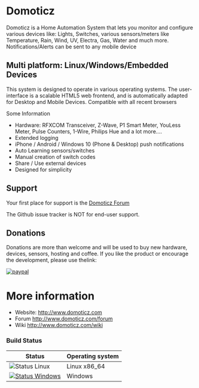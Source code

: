 # Domoticz

Domoticz is a Home Automation System that lets you monitor and configure various devices like: Lights, Switches, various sensors/meters like Temperature, Rain, Wind, UV, Electra, Gas, Water and much more. Notifications/Alerts can be sent to any mobile device

## Multi platform: Linux/Windows/Embedded Devices

This system is designed to operate in various operating systems.
The user-interface is a scalable HTML5 web frontend, and is automatically adapted for Desktop and Mobile Devices.
Compatible with all recent browsers

Some Information
- Hardware: RFXCOM Transceiver, Z-Wave, P1 Smart Meter, YouLess Meter, Pulse Counters, 1-Wire, Philips Hue and a lot more....
- Extended logging
- iPhone / Android / Windows 10 (Phone & Desktop) push notifications
- Auto Learning sensors/switches
- Manual creation of switch codes
- Share / Use external devices
- Designed for simplicity

## Support

Your first place for support is the [Domoticz Forum](http://www.domoticz.com/forum)

The Github issue tracker is NOT for end-user support.

## Donations
Donations are more than welcome and will be used to buy new hardware, devices, sensors, hosting and coffee.
If you like the product or encourage the development, please use thelink:

[![paypal](https://www.paypalobjects.com/en_US/i/btn/btn_donateCC_LG.gif)](https://www.paypal.com/cgi-bin/webscr?cmd=_donations&business=6S2CXM772QY84&currency_code=EUR&source=url)

# More information
* Website: http://www.domoticz.com
* Forum http://www.domoticz.com/forum
* Wiki http://www.domoticz.com/wiki

### Build Status

Status | Operating system
------------ | -------------
![Status Linux](https://github.com/domoticz/domoticz/actions/workflows/development.yml/badge.svg) | Linux x86_64
[![Status Windows](https://ci.appveyor.com/api/projects/status/fskiwvjs1q7svwq9?svg=true)](https://ci.appveyor.com/project/gizmocuz/domoticz) | Windows

